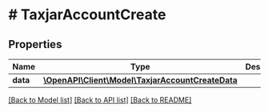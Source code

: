 # # TaxjarAccountCreate

## Properties

Name | Type | Description | Notes
------------ | ------------- | ------------- | -------------
**data** | [**\OpenAPI\Client\Model\TaxjarAccountCreateData**](TaxjarAccountCreateData.md) |  |

[[Back to Model list]](../../README.md#models) [[Back to API list]](../../README.md#endpoints) [[Back to README]](../../README.md)
